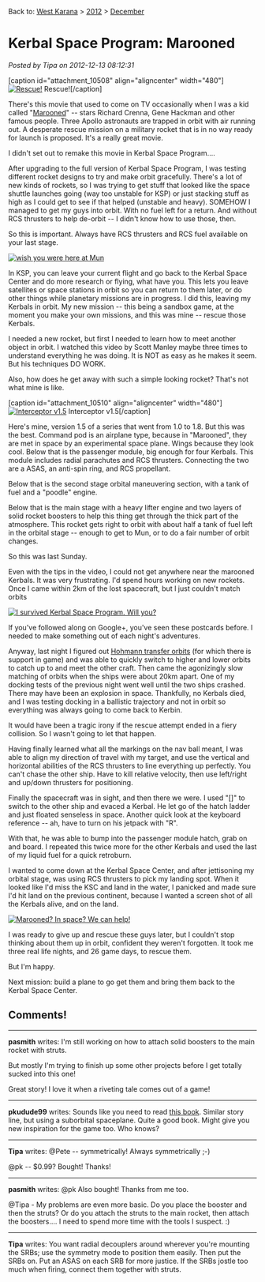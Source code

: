 Back to: [West Karana](/posts/westkarana.md) > [2012](/posts/2012/westkarana.md) > [December](./westkarana.md)
# Kerbal Space Program: Marooned

*Posted by Tipa on 2012-12-13 08:12:31*

[caption id="attachment\_10508" align="aligncenter" width="480"][![](../../../uploads/2012/12/KSP-2012-12-12-22-48-07-28-480x342.jpg "Rescue!")](../../../uploads/2012/12/KSP-2012-12-12-22-48-07-28.jpg) Rescue![/caption]

There's this movie that used to come on TV occasionally when I was a kid called "[Marooned](http://en.wikipedia.org/wiki/Marooned_(film))" -- stars Richard Crenna, Gene Hackman and other famous people. Three Apollo astronauts are trapped in orbit with air running out. A desperate rescue mission on a military rocket that is in no way ready for launch is proposed. It's a really great movie.

I didn't set out to remake this movie in Kerbal Space Program....

After upgrading to the full version of Kerbal Space Program, I was testing different rocket designs to try and make orbit gracefully. There's a lot of new kinds of rockets, so I was trying to get stuff that looked like the space shuttle launches going (way too unstable for KSP) or just stacking stuff as high as I could get to see if that helped (unstable and heavy). SOMEHOW I managed to get my guys into orbit. With no fuel left for a return. And without RCS thrusters to help de-orbit -- I didn't know how to use those, then.

So this is important. Always have RCS thrusters and RCS fuel available on your last stage.

[![](../../../uploads/2012/12/ksppostcard-480x360.png "wish you were here at Mun")](../../../uploads/2012/12/ksppostcard.png)

In KSP, you can leave your current flight and go back to the Kerbal Space Center and do more research or flying, what have you. This lets you leave satellites or space stations in orbit so you can return to them later, or do other things while planetary missions are in progress. I did this, leaving my Kerbals in orbit. My new mission -- this being a sandbox game, at the moment you make your own missions, and this was mine -- rescue those Kerbals.

I needed a new rocket, but first I needed to learn how to meet another object in orbit. I watched this video by Scott Manley maybe three times to understand everything he was doing. It is NOT as easy as he makes it seem. But his techniques DO WORK.

Also, how does he get away with such a simple looking rocket? That's not what mine is like.

[caption id="attachment\_10510" align="aligncenter" width="480"][![](../../../uploads/2012/12/KSP-2012-12-13-00-00-23-25-480x358.jpg "Interceptor v1.5")](../../../uploads/2012/12/KSP-2012-12-13-00-00-23-25.jpg) Interceptor v1.5[/caption]

Here's mine, version 1.5 of a series that went from 1.0 to 1.8. But this was the best. Command pod is an airplane type, because in "Marooned", they are met in space by an experimental space plane. Wings because they look cool. Below that is the passenger module, big enough for four Kerbals. This module includes radial parachutes and RCS thrusters. Connecting the two are a ASAS, an anti-spin ring, and RCS propellant.

Below that is the second stage orbital maneuvering section, with a tank of fuel and a "poodle" engine. 

Below that is the main stage with a heavy lifter engine and two layers of solid rocket boosters to help this thing get through the thick part of the atmosphere. This rocket gets right to orbit with about half a tank of fuel left in the orbital stage -- enough to get to Mun, or to do a fair number of orbit changes.

So this was last Sunday.

Even with the tips in the video, I could not get anywhere near the marooned Kerbals. It was very frustrating. I'd spend hours working on new rockets. Once I came within 2km of the lost spacecraft, but I just couldn't match orbits

[![](../../../uploads/2012/12/kspsurvive.png " I survived Kerbal Space Program. Will you?")](../../../uploads/2012/12/kspsurvive.png)

If you've followed along on Google+, you've seen these postcards before. I needed to make something out of each night's adventures.

Anyway, last night I figured out [Hohmann transfer orbits](http://en.wikipedia.org/wiki/Hohmann_transfer_orbit) (for which there is support in game) and was able to quickly switch to higher and lower orbits to catch up to and meet the other craft. Then came the agonizingly slow matching of orbits when the ships were about 20km apart. One of my docking tests of the previous night went well until the two ships crashed. There may have been an explosion in space. Thankfully, no Kerbals died, and I was testing docking in a ballistic trajectory and not in orbit so everything was always going to come back to Kerbin.

It would have been a tragic irony if the rescue attempt ended in a fiery collision. So I wasn't going to let that happen.

Having finally learned what all the markings on the nav ball meant, I was able to align my direction of travel with my target, and use the vertical and horizontal abilities of the RCS thrusters to line everything up perfectly. You can't chase the other ship. Have to kill relative velocity, then use left/right and up/down thrusters for positioning.

Finally the spacecraft was in sight, and then there we were. I used "[]" to switch to the other ship and evaced a Kerbal. He let go of the hatch ladder and just floated senseless in space. Another quick look at the keyboard reference -- ah, have to turn on his jetpack with "R".

With that, he was able to bump into the passenger module hatch, grab on and board. I repeated this twice more for the other Kerbals and used the last of my liquid fuel for a quick retroburn.

I wanted to come down at the Kerbal Space Center, and after jettisoning my orbital stage, was using RCS thrusters to pick my landing spot. When it looked like I'd miss the KSC and land in the water, I panicked and made sure I'd hit land on the previous continent, because I wanted a screen shot of all the Kerbals alive, and on the land.

[![](../../../uploads/2012/12/KSP-2012-12-12-23-31-24-56-480x300.jpg "Marooned? In space? We can help!")](../../../uploads/2012/12/KSP-2012-12-12-23-31-24-56.jpg)

I was ready to give up and rescue these guys later, but I couldn't stop thinking about them up in orbit, confident they weren't forgotten. It took me three real life nights, and 26 game days, to rescue them.

But I'm happy.

Next mission: build a plane to go get them and bring them back to the Kerbal Space Center.

## Comments!

---

**pasmith** writes: I'm still working on how to attach solid boosters to the main rocket with struts. 

But mostly I'm trying to finish up some other projects before I get totally sucked into this one!

Great story! I love it when a riveting tale comes out of a game!

---

**pkudude99** writes: Sounds like you need to read [this book](http://www.amazon.com/Perigee-ebook/dp/B006PNL48I/ref=sr_1_2?ie=UTF8&qid=1355415184&sr=8-2&keywords=perigee). Similar story line, but using a suborbital spaceplane. Quite a good book. Might give you new inspiration for the game too. Who knows?

---

**Tipa** writes: @Pete -- symmetrically! Always symmetrically ;-)

@pk -- $0.99? Bought! Thanks!

---

**pasmith** writes: @pk Also bought! Thanks from me too.

@Tipa - My problems are even more basic. Do you place the booster and then the struts? Or do you attach the struts to the main rocket, then attach the boosters.... I need to spend more time with the tools I suspect. :)

---

**Tipa** writes: You want radial decouplers around wherever you're mounting the SRBs; use the symmetry mode to position them easily. Then put the SRBs on. Put an ASAS on each SRB for more justice. If the SRBs jostle too much when firing, connect them together with struts.

